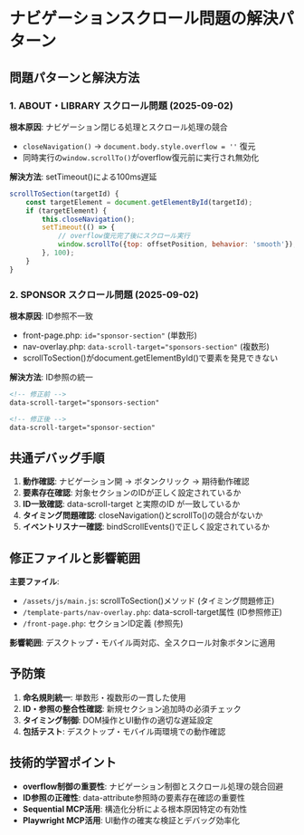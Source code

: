 # ナビゲーションスクロール問題の解決パターン

## 問題パターンと解決方法

### 1. ABOUT・LIBRARY スクロール問題 (2025-09-02)
**根本原因**: ナビゲーション閉じる処理とスクロール処理の競合
- `closeNavigation()` → `document.body.style.overflow = ''` 復元
- 同時実行の`window.scrollTo()`がoverflow復元前に実行され無効化

**解決方法**: setTimeout()による100ms遅延
```javascript
scrollToSection(targetId) {
    const targetElement = document.getElementById(targetId);
    if (targetElement) {
        this.closeNavigation();
        setTimeout(() => {
            // overflow復元完了後にスクロール実行
            window.scrollTo({top: offsetPosition, behavior: 'smooth'});
        }, 100);
    }
}
```

### 2. SPONSOR スクロール問題 (2025-09-02)
**根本原因**: ID参照不一致
- front-page.php: `id="sponsor-section"` (単数形)  
- nav-overlay.php: `data-scroll-target="sponsors-section"` (複数形)
- scrollToSection()がdocument.getElementById()で要素を発見できない

**解決方法**: ID参照の統一
```html
<!-- 修正前 -->
data-scroll-target="sponsors-section"

<!-- 修正後 -->
data-scroll-target="sponsor-section"
```

## 共通デバッグ手順

1. **動作確認**: ナビゲーション開 → ボタンクリック → 期待動作確認
2. **要素存在確認**: 対象セクションのIDが正しく設定されているか
3. **ID一致確認**: data-scroll-target と実際のID が一致しているか
4. **タイミング問題確認**: closeNavigation()とscrollTo()の競合がないか
5. **イベントリスナー確認**: bindScrollEvents()で正しく設定されているか

## 修正ファイルと影響範囲

**主要ファイル**:
- `/assets/js/main.js`: scrollToSection()メソッド (タイミング問題修正)
- `/template-parts/nav-overlay.php`: data-scroll-target属性 (ID参照修正)
- `/front-page.php`: セクションID定義 (参照先)

**影響範囲**: デスクトップ・モバイル両対応、全スクロール対象ボタンに適用

## 予防策

1. **命名規則統一**: 単数形・複数形の一貫した使用
2. **ID・参照の整合性確認**: 新規セクション追加時の必須チェック
3. **タイミング制御**: DOM操作とUI動作の適切な遅延設定
4. **包括テスト**: デスクトップ・モバイル両環境での動作確認

## 技術的学習ポイント

- **overflow制御の重要性**: ナビゲーション制御とスクロール処理の競合回避
- **ID参照の正確性**: data-attribute参照時の要素存在確認の重要性
- **Sequential MCP活用**: 構造化分析による根本原因特定の有効性
- **Playwright MCP活用**: UI動作の確実な検証とデバッグ効率化